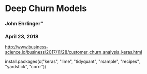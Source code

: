 # Deep Churn Models
### John Ehrlinger"
### April 23, 2018


http://www.business-science.io/business/2017/11/28/customer_churn_analysis_keras.html

install.packages(c("keras", "lime", "tidyquant", "rsample", "recipes", "yardstick", "corrr"))